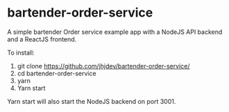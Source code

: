 # bartender-order-service

A simple bartender Order service example app with a NodeJS API backend and a ReactJS frontend.

To install:

1. git clone https://github.com/jhjdev/bartender-order-service/
2. cd bartender-order-service
3. yarn
4. Yarn start

Yarn start will also start the NodeJS backend on port 3001.
